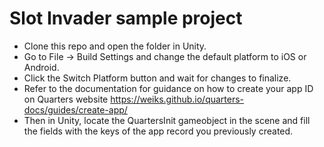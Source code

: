 # Slot Invader sample project

* Clone this repo and open the folder in Unity.
* Go to File -> Build Settings and change the default platform to iOS or Android.
* Click the Switch Platform button and wait for changes to finalize.
* Refer to the documentation for guidance on how to create your app ID on Quarters website https://weiks.github.io/quarters-docs/guides/create-app/
* Then in Unity, locate the QuartersInit gameobject in the scene and fill the fields with the keys of the app record you previously created.

